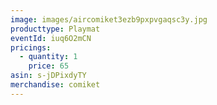 ```yaml
---
image: images/aircomiket3ezb9pxpvgaqsc3y.jpg
producttype: Playmat
eventId: iuq6O2mCN
pricings:
  - quantity: 1
    price: 65
asin: s-jDPixdyTY
merchandise: comiket
---
```

